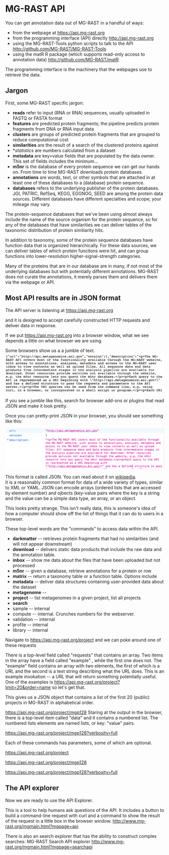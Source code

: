 # MG-RAST API

You can get annotation data out of MG-RAST in a handful of ways:
*  from the webpage at https://api.mg-rast.org 
*  from the programming interface (API)  directly  http://api.mg-rast.org
*  using the MG-RAST-Tools python scripts to talk to the API http://github.com/MG-RAST/MG-RAST-Tools
*  using the matR R package (which supports read-only access to annotation data)  http://github.com/MG-RAST/matR

The programming interface is the machinery that the webpages use to retrieve the data.

## Jargon
First, some MG-RAST specific jargon:
*  **reads** refer to input (RNA or RNA) sequences, usually uploaded in FASTQ or FASTA format
*  **features** are predicted protein fragments; the pipeline predicts protein fragments from DNA or RNA input data
*  **clusters** are groups of predicted protein fragments that are grouped to reduce computational cost
*  **similarities**  are the result of a search of the clustered proteins against
*  **statistics*  are numbers calculated from a dataset
*  **metadata**  are key=value fields that are populated by the data owner.  This set of fields includes the minimum...
*  **m5nr**  is the database of every protein sequence we can get our hands on.   From time to time MG-RAST downloads protein databases.
*  **annotations** are words, text, or other symbols that are attached in at least one of these databases to a (database) protein sequence.
*  **databases**  refers to the underlying publisher of the protein databases.  JGI, PATRIC, RefSeq, KEGG, EGGNOG, SEED are among the protein data sources.  Different databases have different specialties and scope; your mileage may vary.

The protein-sequence databases that we've been using almost always include the name of the source organism for the protein sequence, so for any of the databases that have similarities we can deliver tables of the taxonomic distribution of protein similiarity hits.    

In addition to taxonomy, some of the protein sequence databases have function data that is organized hierarchically.  For these data sources, we can deliver tables of which protein funcitons were hit, and can group functions into lower-resolution higher-signal-strength categories.   

Many of the proteins that are in our database are in many, if not most of the underlying databases but with
potentially different annotations.  MG-RAST does not curate the annotations, it merely parses them and delivers
them via the webpage or API.

## Most API results are in JSON format
The API server is listening at 
https://api.mg-rast.org

and it is designed to accept carefully constructed HTTP requests and deliver data in response.

If we put https://api.mg-rast.org into a browser window, what we see depends a little on what browser we are using.  

Some browsers show us a a jumble of text.
![Jumbled JSON from MG-RAST API](/images/JumbledJSON.png)

If you see a jumble like this, search for browser add-ons or plugins that read JSON and make it look pretty.

Once you can pretty-print JSON in your browser, you should see something like this:
 
![Pretty-printed JSON from MG-RAST API](/images/PrettyprintedJSON.png )

This format is called JSON.  You can read about it on [wikipedia](http://en.wikipedia.org/wiki/JSON).   
It is a reasonably common format for data of a wide variety of types, similar to XML or YAML.
JSON can encode arrays (ordered lists that are accessed by element number) and ojbects (key-value pairs where 
the key is a string and the value can be a simple data type, an array, or an object.

This looks pretty strange.  This isn't really data, this is someone's idea of how a computer should show off 
the list of things that it can do to users in a browser.

These top-level words are the "commands" to access data within the API.
* **darkmatter**  -- retrieves protein fragments that had no similarities (and will not appear downstream)
* **download** -- delivers static data products that include the raw data and the annotation table.
* **inbox**  -- show me data about the files that have been uploaded but not processed
* **m5nr**  -- given a database, retrieve annotations for a protein or row
* **matrix** -- return a taxonomy table or a function table.  Options include 
* **metadata** -- deliver data structures containing user-provided data about the dataset
* **metagenome** -- 
* **project** -- list metagenomes in a given project, list all projects
* **search**
* sample  -- internal
* compute -- internal.  Crunches numbers for the webserver.
* validation -- internal
* profile -- internal
* library -- internal

Navigate to 
https://api.mg-rast.org/project
and we can poke around one of these requests

There is a top-level field called "requests" that contains an array.  Two items in the array have a field called
"example" , while the first one does not.  The "example" field contains an array with two elements, the first of which
is a URL and the second is a text string describing what the URL does.
This is an example invokation -- a URL that will return something potentially useful.
One of the examples is 
https://api.mg-rast.org/project?limit=20&order=name
so let's get that.

This gives us a JSON object that contains a list of the first 20 (public) projects in MG-RAST in alphabetical order.

https://api.mg-rast.org/project/mgp128
Staring at the output in the browser, there is a top-level item called "data" and it contains a numbered list.  The 
numbered lists elements are named lists, or key: "value"  pairs.

https://api.mg-rast.org/project/mgp128?verbosity=full


Each of these commands has parameters, some of which are optional. 

https://api.mg-rast.org/project

https://api.mg-rast.org/project/mgp128

https://api.mg-rast.org/project/mgp128?verbosity=full

## The API explorer
Now we are ready to use the API Explorer.

This is a tool to help humans ask questions of the API.  It includes a button to build a command-line request with curl and 
a command to show the result of the request in a little box in the browser window. 
http://www.mg-rast.org/mgmain.html?mgpage=api

There is also an search explorer that has the ability to construct complex searches:
MG-RAST Search API explorer 
http://www.mg-rast.org/mgmain.html?mgpage=searchapi

